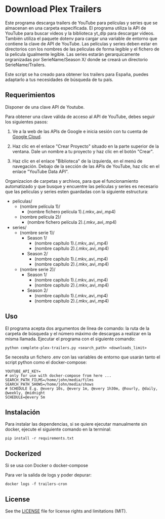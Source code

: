 # Download Plex Trailers

Este programa descarga trailers de YouTube para películas y series que se almacenan en una carpeta especificada. El programa utiliza la API de YouTube para buscar videos y la biblioteca yt_dlp para descargar videos. También utiliza el paquete dotenv para cargar una variable de entorno que contiene la clave de API de YouTube. Las películas y series deben estar en directorios con los nombres de las peliculas de forma legible y el fichero de la pelicula igualmente legible. Las series estarán gerarquicamente orgranizadas por SerieName/Season X/ donde se creará un directorio SerieName/Trailers.

Este script se ha creado para obtener los trailers para España, puedes adaptarlo a tus necesidades de búsqueda de tu país.

## Requerimientos

Disponer de una clave API de Youtube. 

Para obtener una clave válida de acceso al API de YouTube, debes seguir los siguientes pasos:

1. Ve a la web de las APIs de Google e inicia sesión con tu cuenta de [Google Cloud](https://console.cloud.google.com/cloud-resource-manager).

2. Haz clic en el enlace "Crear Proyecto" situado en la parte superior de la ventana. Dale un nombre a tu proyecto y haz clic en el botón "Crear".

3. Haz clic en el enlace "Biblioteca" de la izquierda, en el menú de navegación. Debajo de la sección de las APIs de YouTube, haz clic en el enlace "YouTube Data API".

Organizacion de carpetas y archivos, para que el funcionamiento automatizado y que busque y encuentre las películas y series es necesario que las peliculas y series esten guardadas con la siguiente estructura:

- peliculas/
    - (nombre película 1)/
        - (nombre fichero película 1).(.mkv,.avi,.mp4)
    - (nombre película 2)/
        - (nombre fichero película 2).(.mkv,.avi,.mp4)
- series/
    - (nombre serie 1)/
        - Season 1/
            - (nombre capítulo 1).(.mkv,.avi,.mp4)
            - (nombre capítulo 2).(.mkv,.avi,.mp4)
        - Season 2/
            - (nombre capítulo 1).(.mkv,.avi,.mp4)
            - (nombre capítulo 2).(.mkv,.avi,.mp4)
    - (nombre serie 2)/
        - Season 1/
            - (nombre capítulo 1).(.mkv,.avi,.mp4)
            - (nombre capítulo 2).(.mkv,.avi,.mp4)
        - Season 2/
            - (nombre capítulo 1).(.mkv,.avi,.mp4)
            - (nombre capítulo 2).(.mkv,.avi,.mp4)


## Uso

El programa acepta dos argumentos de línea de comando: la ruta de la carpeta de búsqueda y el número máximo de descargas a realizar en la misma llamada. Ejecutar el programa con el siguiente comando:

`
python complete-plex-trailers.py <search_path> <downloads_limit>
`

Se necesita un fichero .env con las variables de entorno que usarán tanto el script python como el docker-compose:
```
YOUTUBE_API_KEY=
# only for use with docker-compose from here ...
SEARCH_PATH_FILMS=/home/john/media/films
SEARCH_PATH_SHOWS=/home/john/media/shows
# SCHEDULE E.g. @every 10s, @every 1m, @every 1h30m, @hourly, @daily, @weekly, @midnight
SCHEDULE=@every 5m
```


## Instalación

Para instalar las dependencias, si se quiere ejecutar manualmente sin docker, ejecute el siguiente comando en la terminal:

`
pip install -r requirements.txt
`

## Dockerized

Si se usa con Docker o docker-compose 

Para ver la salida de logs y poder depurar:

`
docker logs -f trailers-cron
`

## License

See the [LICENSE](LICENSE.md) file for license rights and limitations (MIT).
